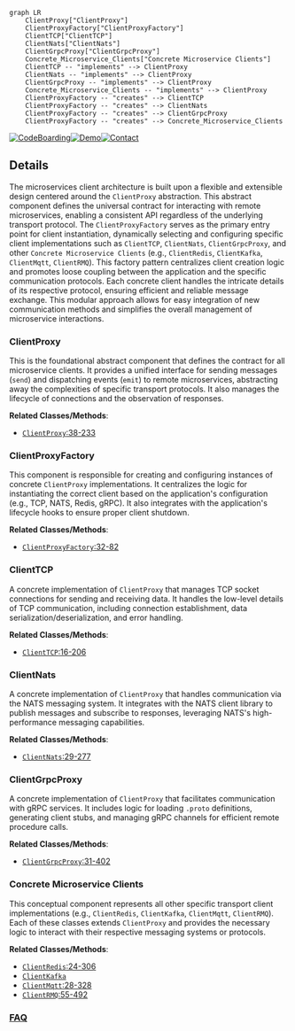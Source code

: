 ```mermaid
graph LR
    ClientProxy["ClientProxy"]
    ClientProxyFactory["ClientProxyFactory"]
    ClientTCP["ClientTCP"]
    ClientNats["ClientNats"]
    ClientGrpcProxy["ClientGrpcProxy"]
    Concrete_Microservice_Clients["Concrete Microservice Clients"]
    ClientTCP -- "implements" --> ClientProxy
    ClientNats -- "implements" --> ClientProxy
    ClientGrpcProxy -- "implements" --> ClientProxy
    Concrete_Microservice_Clients -- "implements" --> ClientProxy
    ClientProxyFactory -- "creates" --> ClientTCP
    ClientProxyFactory -- "creates" --> ClientNats
    ClientProxyFactory -- "creates" --> ClientGrpcProxy
    ClientProxyFactory -- "creates" --> Concrete_Microservice_Clients
```

[![CodeBoarding](https://img.shields.io/badge/Generated%20by-CodeBoarding-9cf?style=flat-square)](https://github.com/CodeBoarding/GeneratedOnBoardings)[![Demo](https://img.shields.io/badge/Try%20our-Demo-blue?style=flat-square)](https://www.codeboarding.org/demo)[![Contact](https://img.shields.io/badge/Contact%20us%20-%20contact@codeboarding.org-lightgrey?style=flat-square)](mailto:contact@codeboarding.org)

## Details

The microservices client architecture is built upon a flexible and extensible design centered around the `ClientProxy` abstraction. This abstract component defines the universal contract for interacting with remote microservices, enabling a consistent API regardless of the underlying transport protocol. The `ClientProxyFactory` serves as the primary entry point for client instantiation, dynamically selecting and configuring specific client implementations such as `ClientTCP`, `ClientNats`, `ClientGrpcProxy`, and other `Concrete Microservice Clients` (e.g., `ClientRedis`, `ClientKafka`, `ClientMqtt`, `ClientRMQ`). This factory pattern centralizes client creation logic and promotes loose coupling between the application and the specific communication protocols. Each concrete client handles the intricate details of its respective protocol, ensuring efficient and reliable message exchange. This modular approach allows for easy integration of new communication methods and simplifies the overall management of microservice interactions.

### ClientProxy
This is the foundational abstract component that defines the contract for all microservice clients. It provides a unified interface for sending messages (`send`) and dispatching events (`emit`) to remote microservices, abstracting away the complexities of specific transport protocols. It also manages the lifecycle of connections and the observation of responses.


**Related Classes/Methods**:

- <a href="https://github.com/nestjs/nest/blob/master/packages/microservices/client/client-proxy.ts#L38-L233" target="_blank" rel="noopener noreferrer">`ClientProxy`:38-233</a>


### ClientProxyFactory
This component is responsible for creating and configuring instances of concrete `ClientProxy` implementations. It centralizes the logic for instantiating the correct client based on the application's configuration (e.g., TCP, NATS, Redis, gRPC). It also integrates with the application's lifecycle hooks to ensure proper client shutdown.


**Related Classes/Methods**:

- <a href="https://github.com/nestjs/nest/blob/master/packages/microservices/client/client-proxy-factory.ts#L32-L82" target="_blank" rel="noopener noreferrer">`ClientProxyFactory`:32-82</a>


### ClientTCP
A concrete implementation of `ClientProxy` that manages TCP socket connections for sending and receiving data. It handles the low-level details of TCP communication, including connection establishment, data serialization/deserialization, and error handling.


**Related Classes/Methods**:

- <a href="https://github.com/nestjs/nest/blob/master/packages/microservices/client/client-tcp.ts#L16-L206" target="_blank" rel="noopener noreferrer">`ClientTCP`:16-206</a>


### ClientNats
A concrete implementation of `ClientProxy` that handles communication via the NATS messaging system. It integrates with the NATS client library to publish messages and subscribe to responses, leveraging NATS's high-performance messaging capabilities.


**Related Classes/Methods**:

- <a href="https://github.com/nestjs/nest/blob/master/packages/microservices/client/client-nats.ts#L29-L277" target="_blank" rel="noopener noreferrer">`ClientNats`:29-277</a>


### ClientGrpcProxy
A concrete implementation of `ClientProxy` that facilitates communication with gRPC services. It includes logic for loading `.proto` definitions, generating client stubs, and managing gRPC channels for efficient remote procedure calls.


**Related Classes/Methods**:

- <a href="https://github.com/nestjs/nest/blob/master/packages/microservices/client/client-grpc.ts#L31-L402" target="_blank" rel="noopener noreferrer">`ClientGrpcProxy`:31-402</a>


### Concrete Microservice Clients
This conceptual component represents all other specific transport client implementations (e.g., `ClientRedis`, `ClientKafka`, `ClientMqtt`, `ClientRMQ`). Each of these classes extends `ClientProxy` and provides the necessary logic to interact with their respective messaging systems or protocols.


**Related Classes/Methods**:

- <a href="https://github.com/nestjs/nest/blob/master/packages/microservices/client/client-redis.ts#L24-L306" target="_blank" rel="noopener noreferrer">`ClientRedis`:24-306</a>
- <a href="https://github.com/nestjs/nest/blob/master/packages/microservices/helpers/kafka-reply-partition-assigner.ts" target="_blank" rel="noopener noreferrer">`ClientKafka`</a>
- <a href="https://github.com/nestjs/nest/blob/master/packages/microservices/client/client-mqtt.ts#L28-L328" target="_blank" rel="noopener noreferrer">`ClientMqtt`:28-328</a>
- <a href="https://github.com/nestjs/nest/blob/master/packages/microservices/client/client-rmq.ts#L55-L492" target="_blank" rel="noopener noreferrer">`ClientRMQ`:55-492</a>




### [FAQ](https://github.com/CodeBoarding/GeneratedOnBoardings/tree/main?tab=readme-ov-file#faq)